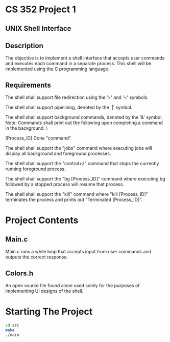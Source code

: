 # CS 352 Project 1

## UNIX Shell Interface

## Description
The objective is to implement a shell interface that accepts user commands and executes each 
command in a separate process. This shell will be implemented using the C programming language.

## Requirements 
The shell shall support file redirection using the '>' and '<' symbols. 

The shell shall support pipelining, denoted by the '|' symbol.

The shell shall support background commands, denoted by the '&' symbol. 
Note: Commands shall print out the following upon completing a command in the background. \

[Process_ID] Done "command"

The shell shall support the "jobs" command where executing jobs will display all background and foreground processes. 

The shell shall support the "control+z" command that stops the currently running foreground process.

The shell shall support the "bg [Process_ID]" command where executing bg followed by a stopped process will resume that process.

The shell shall support the "kill" command where "kill [Process_ID]" terminates the process and prints out "Terminated [Process_ID]".

# Project Contents

## Main.c 
Main.c runs a while loop that accepts input from user commands and outputs the correct response.

## Colors.h
An open source file found alone used solely for the purposes of implementing UI designs of the shell.
# Starting The Project
```bash
cd src
make
./main
```